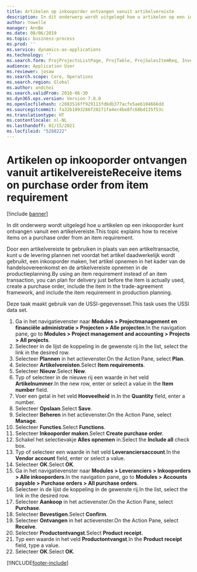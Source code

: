 ```yaml
---
title: Artikelen op inkooporder ontvangen vanuit artikelvereiste
description: In dit onderwerp wordt uitgelegd hoe u artikelen op een inkooporder kunt ontvangen vanuit een artikelvereiste.
author: Yowelle
manager: AnnBe
ms.date: 08/06/2019
ms.topic: business-process
ms.prod: ''
ms.service: dynamics-ax-applications
ms.technology: ''
ms.search.form: ProjProjectsListPage, ProjTable, ProjSalesItemReq, InventItemIdLookupSimple, PurchCreateFromSalesOrder, VendAccountItemLookup, PurchTable, PurchEditLines
audience: Application User
ms.reviewer: josaw
ms.search.scope: Core, Operations
ms.search.region: Global
ms.author: andchoi
ms.search.validFrom: 2016-06-30
ms.dyn365.ops.version: Version 7.0.0
ms.openlocfilehash: c2083516ff929113fd6db377acfe5aeb104666dd
ms.sourcegitcommit: fa32b1893286f20271fa4ec4be8fc68bd135f53c
ms.translationtype: HT
ms.contentlocale: nl-NL
ms.lasthandoff: 02/15/2021
ms.locfileid: "5288222"
---
```

# <a name="receive-items-on-purchase-order-from-item-requirement"></a><span data-ttu-id="b70e1-103">Artikelen op inkooporder ontvangen vanuit artikelvereiste</span><span class="sxs-lookup"><span data-stu-id="b70e1-103">Receive items on purchase order from item requirement</span></span>

[!include [banner](../../includes/banner.md)]

<span data-ttu-id="b70e1-104">In dit onderwerp wordt uitgelegd hoe u artikelen op een inkooporder kunt ontvangen vanuit een artikelvereiste.</span><span class="sxs-lookup"><span data-stu-id="b70e1-104">This topic explains how to receive items on a purchase order from an item requirement.</span></span>

<span data-ttu-id="b70e1-105">Door een artikelvereiste te gebruiken in plaats van een artikeltransactie, kunt u de levering plannen net voordat het artikel daadwerkelijk wordt gebruikt, een inkooporder maken, het artikel opnemen in het kader van de handelsovereenkomst en de artikelvereiste opnemen in de productieplanning.</span><span class="sxs-lookup"><span data-stu-id="b70e1-105">By using an item requirement instead of an item transaction, you can plan for delivery just before the item is actually used, create a purchase order, include the item in the trade-agreement framework, and include the item requirement in production planning.</span></span> 

<span data-ttu-id="b70e1-106">Deze taak maakt gebruik van de USSI-gegevensset.</span><span class="sxs-lookup"><span data-stu-id="b70e1-106">This task uses the USSI data set.</span></span>

1. <span data-ttu-id="b70e1-107">Ga in het navigatievenster naar **Modules > Projectmanagement en financiële administratie > Projecten > Alle projecten**.</span><span class="sxs-lookup"><span data-stu-id="b70e1-107">In the navigation pane, go to **Modules > Project management and accounting > Projects > All projects**.</span></span>
2. <span data-ttu-id="b70e1-108">Selecteer in de lijst de koppeling in de gewenste rij.</span><span class="sxs-lookup"><span data-stu-id="b70e1-108">In the list, select the link in the desired row.</span></span>
3. <span data-ttu-id="b70e1-109">Selecteer **Plannen** in het actievenster.</span><span class="sxs-lookup"><span data-stu-id="b70e1-109">On the Action Pane, select **Plan**.</span></span>
4. <span data-ttu-id="b70e1-110">Selecteer **Artikelvereisten**.</span><span class="sxs-lookup"><span data-stu-id="b70e1-110">Select **Item requirements**.</span></span>
5. <span data-ttu-id="b70e1-111">Selecteer **Nieuw**.</span><span class="sxs-lookup"><span data-stu-id="b70e1-111">Select **New**.</span></span>
6. <span data-ttu-id="b70e1-112">Typ of selecteer in de nieuwe rij een waarde in het veld **Artikelnummer**.</span><span class="sxs-lookup"><span data-stu-id="b70e1-112">In the new row, enter or select a value in the **Item number** field.</span></span>
7. <span data-ttu-id="b70e1-113">Voer een getal in het veld **Hoeveelheid** in.</span><span class="sxs-lookup"><span data-stu-id="b70e1-113">In the **Quantity** field, enter a number.</span></span>
8. <span data-ttu-id="b70e1-114">Selecteer **Opslaan**.</span><span class="sxs-lookup"><span data-stu-id="b70e1-114">Select **Save**.</span></span>
9. <span data-ttu-id="b70e1-115">Selecteer **Beheren** in het actievenster.</span><span class="sxs-lookup"><span data-stu-id="b70e1-115">On the Action Pane, select **Manage**.</span></span>
10. <span data-ttu-id="b70e1-116">Selecteer **Functies**.</span><span class="sxs-lookup"><span data-stu-id="b70e1-116">Select **Functions**.</span></span>
11. <span data-ttu-id="b70e1-117">Selecteer **Inkooporder maken**.</span><span class="sxs-lookup"><span data-stu-id="b70e1-117">Select **Create purchase order**.</span></span>
12. <span data-ttu-id="b70e1-118">Schakel het selectievakje **Alles opnemen** in.</span><span class="sxs-lookup"><span data-stu-id="b70e1-118">Select the **Include all** check box.</span></span>
13. <span data-ttu-id="b70e1-119">Typ of selecteer een waarde in het veld **Leveranciersaccount**.</span><span class="sxs-lookup"><span data-stu-id="b70e1-119">In the **Vendor account** field, enter or select a value.</span></span>
14. <span data-ttu-id="b70e1-120">Selecteer **OK**.</span><span class="sxs-lookup"><span data-stu-id="b70e1-120">Select **OK**.</span></span>
15. <span data-ttu-id="b70e1-121">Ga in het navigatievenster naar **Modules > Leveranciers > Inkooporders > Alle inkooporders**.</span><span class="sxs-lookup"><span data-stu-id="b70e1-121">In the navigation pane, go to **Modules > Accounts payable > Purchase orders > All purchase orders**.</span></span>
16. <span data-ttu-id="b70e1-122">Selecteer in de lijst de koppeling in de gewenste rij.</span><span class="sxs-lookup"><span data-stu-id="b70e1-122">In the list, select the link in the desired row.</span></span>
17. <span data-ttu-id="b70e1-123">Selecteer **Aankoop** in het actievenster.</span><span class="sxs-lookup"><span data-stu-id="b70e1-123">On the Action Pane, select **Purchase**.</span></span>
18. <span data-ttu-id="b70e1-124">Selecteer **Bevestigen**.</span><span class="sxs-lookup"><span data-stu-id="b70e1-124">Select **Confirm**.</span></span>
19. <span data-ttu-id="b70e1-125">Selecteer **Ontvangen** in het actievenster.</span><span class="sxs-lookup"><span data-stu-id="b70e1-125">On the Action Pane, select **Receive**.</span></span>
20. <span data-ttu-id="b70e1-126">Selecteer **Productontvangst**.</span><span class="sxs-lookup"><span data-stu-id="b70e1-126">Select **Product receipt**.</span></span>
21. <span data-ttu-id="b70e1-127">Typ een waarde in het veld **Productontvangst**.</span><span class="sxs-lookup"><span data-stu-id="b70e1-127">In the **Product receipt** field, type a value.</span></span>
22. <span data-ttu-id="b70e1-128">Selecteer **OK**.</span><span class="sxs-lookup"><span data-stu-id="b70e1-128">Select **OK**.</span></span>



[!INCLUDE[footer-include](../../includes/footer-banner.md)]